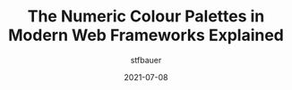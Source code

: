---
author: stfbauer
date: 2021-07-08
tags:
  - colors
  - frameworks
target_url: https://stfbauer.medium.com/the-numeric-colour-palettes-in-modern-web-frameworks-explained-448719b16b
title: The Numeric Colour Palettes in Modern Web Frameworks Explained
---